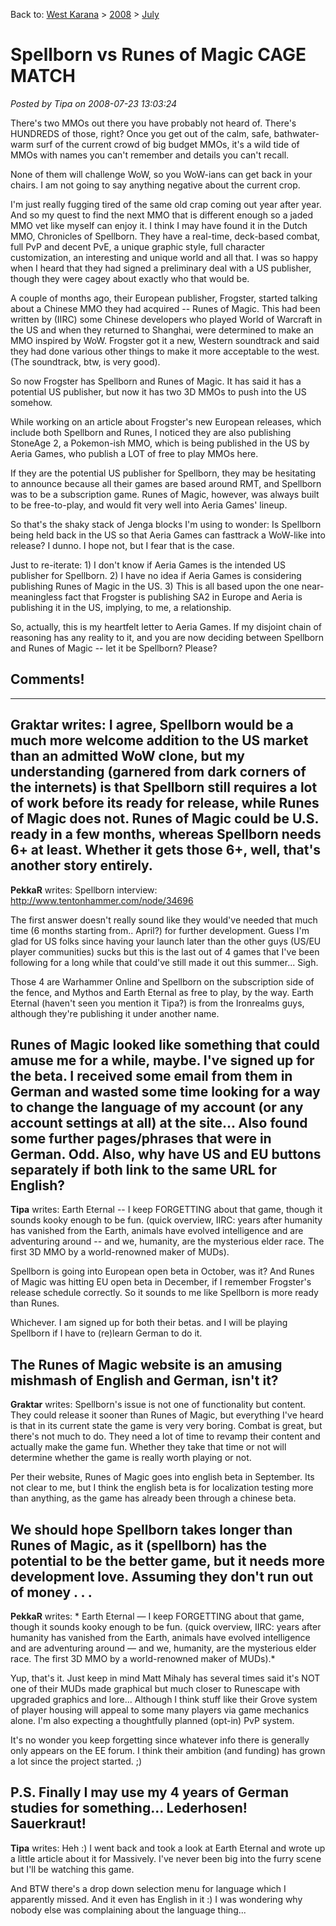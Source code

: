 Back to: [West Karana](/posts/westkarana.md) > [2008](/posts/2008/westkarana.md) > [July](./westkarana.md)
# Spellborn vs Runes of Magic CAGE MATCH

*Posted by Tipa on 2008-07-23 13:03:24*

There's two MMOs out there you have probably not heard of. There's HUNDREDS of those, right? Once you get out of the calm, safe, bathwater-warm surf of the current crowd of big budget MMOs, it's a wild tide of MMOs with names you can't remember and details you can't recall.

None of them will challenge WoW, so you WoW-ians can get back in your chairs. I am not going to say anything negative about the current crop.

I'm just really fugging tired of the same old crap coming out year after year. And so my quest to find the next MMO that is different enough so a jaded MMO vet like myself can enjoy it. I think I may have found it in the Dutch MMO, Chronicles of Spellborn. They have a real-time, deck-based combat, full PvP and decent PvE, a unique graphic style, full character customization, an interesting and unique world and all that. I was so happy when I heard that they had signed a preliminary deal with a US publisher, though they were cagey about exactly who that would be.

A couple of months ago, their European publisher, Frogster, started talking about a Chinese MMO they had acquired -- Runes of Magic. This had been written by (IIRC) some Chinese developers who played World of Warcraft in the US and when they returned to Shanghai, were determined to make an MMO inspired by WoW. Frogster got it a new, Western soundtrack and said they had done various other things to make it more acceptable to the west. (The soundtrack, btw, is very good).

So now Frogster has Spellborn and Runes of Magic. It has said it has a potential US publisher, but now it has two 3D MMOs to push into the US somehow.

While working on an article about Frogster's new European releases, which include both Spellborn and Runes, I noticed they are also publishing StoneAge 2, a Pokemon-ish MMO, which is being published in the US by Aeria Games, who publish a LOT of free to play MMOs here.

If they are the potential US publisher for Spellborn, they may be hesitating to announce because all their games are based around RMT, and Spellborn was to be a subscription game. Runes of Magic, however, was always built to be free-to-play, and would fit very well into Aeria Games' lineup.

So that's the shaky stack of Jenga blocks I'm using to wonder: Is Spellborn being held back in the US so that Aeria Games can fasttrack a WoW-like into release? I dunno. I hope not, but I fear that is the case.

Just to re-iterate: 1) I don't know if Aeria Games is the intended US publisher for Spellborn. 2) I have no idea if Aeria Games is considering publishing Runes of Magic in the US. 3) This is all based upon the one near-meaningless fact that Frogster is publishing SA2 in Europe and Aeria is publishing it in the US, implying, to me, a relationship.

So, actually, this is my heartfelt letter to Aeria Games. If my disjoint chain of reasoning has any reality to it, and you are now deciding between Spellborn and Runes of Magic -- let it be Spellborn? Please?

## Comments!
---
**Graktar** writes: I agree, Spellborn would be a much more welcome addition to the US market than an admitted WoW clone, but my understanding (garnered from dark corners of the internets) is that Spellborn still requires a lot of work before its ready for release, while Runes of Magic does not. Runes of Magic could be U.S. ready in a few months, whereas Spellborn needs 6+ at least. Whether it gets those 6+, well, that's another story entirely.
---
**PekkaR** writes: Spellborn interview: http://www.tentonhammer.com/node/34696

The first answer doesn't really sound like they would've needed that much time (6 months starting from.. April?) for further development. Guess I'm glad for US folks since having your launch later than the other guys (US/EU player communities) sucks but this is the last out of 4 games that I've been following for a long while that could've still made it out this summer... Sigh.

Those 4 are Warhammer Online and Spellborn on the subscription side of the fence, and Mythos and Earth Eternal as free to play, by the way. Earth Eternal (haven't seen you mention it Tipa?) is from the Ironrealms guys, although they're publishing it under another name.

Runes of Magic looked like something that could amuse me for a while, maybe. I've signed up for the beta. I received some email from them in German and wasted some time looking for a way to change the language of my account (or any account settings at all) at the site... Also found some further pages/phrases that were in German. Odd. Also, why have US and EU buttons separately if both link to the same URL for English?
---
**Tipa** writes: Earth Eternal -- I keep FORGETTING about that game, though it sounds kooky enough to be fun. (quick overview, IIRC: years after humanity has vanished from the Earth, animals have evolved intelligence and are adventuring around -- and we, humanity, are the mysterious elder race. The first 3D MMO by a world-renowned maker of MUDs).

Spellborn is going into European open beta in October, was it? And Runes of Magic was hitting EU open beta in December, if I remember Frogster's release schedule correctly. So it sounds to me like Spellborn is more ready than Runes.

Whichever. I am signed up for both their betas. and I will be playing Spellborn if I have to (re)learn German to do it.

The Runes of Magic website is an amusing mishmash of English and German, isn't it?
---
**Graktar** writes: Spellborn's issue is not one of functionality but content. They could release it sooner than Runes of Magic, but everything I've heard is that in its current state the game is very very boring. Combat is great, but there's not much to do. They need a lot of time to revamp their content and actually make the game fun. Whether they take that time or not will determine whether the game is really worth playing or not.

Per their website, Runes of Magic goes into english beta in September. Its not clear to me, but I think the english beta is for localization testing more than anything, as the game has already been through a chinese beta.

We should hope Spellborn takes longer than Runes of Magic, as it (spellborn) has the potential to be the better game, but it needs more development love. Assuming they don't run out of money . . .
---
**PekkaR** writes: *
Earth Eternal — I keep FORGETTING about that game, though it sounds kooky enough to be fun. (quick overview, IIRC: years after humanity has vanished from the Earth, animals have evolved intelligence and are adventuring around — and we, humanity, are the mysterious elder race. The first 3D MMO by a world-renowned maker of MUDs).*

Yup, that's it. Just keep in mind Matt Mihaly has several times said it's NOT one of their MUDs made graphical but much closer to Runescape with upgraded graphics and lore... Although I think stuff like their Grove system of player housing will appeal to some many players via game mechanics alone. I'm also expecting a thoughtfully planned (opt-in) PvP system.

It's no wonder you keep forgetting since whatever info there is generally only appears on the EE forum. I think their ambition (and funding) has grown a lot since the project started. ;)

P.S. Finally I may use my 4 years of German studies for something... Lederhosen! Sauerkraut!
---
**Tipa** writes: Heh :) I went back and took a look at Earth Eternal and wrote up a little article about it for Massively. I've never been big into the furry scene but I'll be watching this game.

And BTW there's a drop down selection menu for language which I apparently missed. And it even has English in it :) I was wondering why nobody else was complaining about the language thing...

